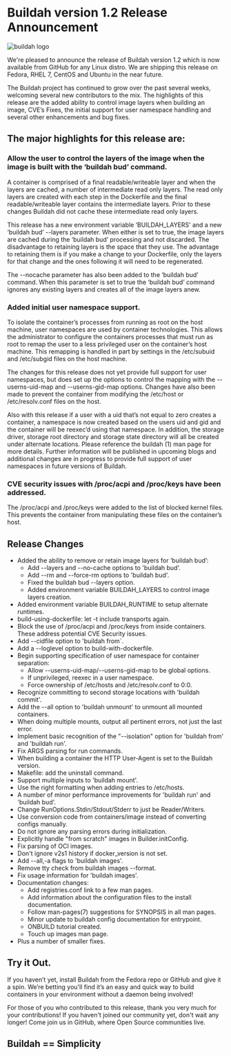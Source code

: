 # Buildah version 1.2 Release Announcement

![buildah logo](https://cdn.rawgit.com/projectatomic/buildah/master/logos/buildah-logo_large.png)

We're pleased to announce the release of Buildah version 1.2 which is now available from GitHub for any Linux distro.  We are shipping this release on Fedora, RHEL 7, CentOS and Ubuntu in the near future.  

The Buildah project has continued to grow over the past several weeks, welcoming several new contributors to the mix.  The highlights of this release are the added ability to control image layers when building an image, CVE’s Fixes, the initial support for user namespace handling and several other enhancements and bug fixes.

## The major highlights for this release are:

### Allow the user to control the layers of the image when the image is built with the ‘buildah bud’ command. 

A container is comprised of a final readable/writeable layer and when the layers are cached, a number of intermediate read only layers.  The read only layers are created with each step in the Dockerfile and the final readable/writeable layer contains the intermediate layers.  Prior to these changes Buildah did not cache these intermediate read only layers.

This release has a new environment variable ‘BUILDAH_LAYERS’ and a new ‘buildah bud’ --layers parameter.  When either is set to true, the image layers are cached during the ‘buildah bud’ processing and not discarded.  The disadvantage to retaining layers is the space that they use.  The advantage to retaining them is if you make a change to your Dockerfile, only the layers for that change and the ones following it will need to be regenerated.  

The --nocache parameter has also been added to the ‘buildah bud’ command.  When this parameter is set to true the ‘buildah bud’ command ignores any existing layers and creates all of the image layers anew.

### Added initial user namespace support.

To isolate the container’s processes from running as root on the host machine, user namespaces are used by container technologies.  This allows the administrator to configure the containers processes that must run as root to remap the user to a less privileged user on the container’s host machine.  This remapping is handled in part by settings in the /etc/subuid and /etc/subgid files on the host machine.

The changes for this release does not yet provide full support for user namespaces, but does set up the options to control the mapping with the --userns-uid-map and --userns-gid-map options.   Changes have also been made to prevent the container from modifying the /etc/host or /etc/resolv.conf files on the host.

Also with this release if a user with a uid that’s not equal to zero creates a container, a namespace is now created based on the users uid and gid and the container will be reexec’d using that namespace.   In addition, the storage driver, storage root directory and storage state directory will all be created under alternate locations.  Please reference the buildah (1) man page for more details.  Further information will be published in upcoming blogs and additional changes are in progress to provide full support of user namespaces in future versions of Buildah.

### CVE security issues with /proc/acpi and /proc/keys have been addressed.

The /proc/acpi and /proc/keys were added to the list of blocked kernel files.  This prevents the container from manipulating these files on the container’s host.

## Release Changes
 * Added the ability to remove or retain image layers for ‘buildah bud’:
   * Add --layers and --no-cache options to 'buildah bud'.
   * Add --rm and --force-rm options to 'buildah bud'.
   * Fixed the buildah bud --layers option.
   * Added environment variable BUILDAH_LAYERS to control image layers creation.
 * Added environment variable BUILDAH_RUNTIME to setup alternate runtimes.
 * build-using-dockerfile: let -t include transports again.
 * Block the use of /proc/acpi and /proc/keys from inside containers. These address potential CVE Security issues.
 * Add --cidfile option to 'buildah from`.
 * Add a --loglevel option to build-with-dockerfile.
 * Begin supporting specification of user namespace for container separation:
   * Allow --userns-uid-map/--userns-gid-map to be global options.
   * If unprivileged, reexec in a user namespace.
   * Force ownership of /etc/hosts and /etc/resolv.conf to 0:0.
 * Recognize committing to second storage locations with 'buildah commit'.
 * Add the --all option to 'buildah unmount' to unmount all mounted containers.
 * When doing multiple mounts, output all pertinent errors, not just the last error.
 * Implement basic recognition of the "--isolation" option for 'buildah from' and 'buildah run'.
 * Fix ARGS parsing for run commands.
 * When building a container the HTTP User-Agent is set to the Buildah version.
 * Makefile: add the uninstall command.
 * Support multiple inputs to 'buildah mount'.
 * Use the right formatting when adding entries to /etc/hosts.
 * A number of minor performance improvements for 'buildah run' and 'buildah bud'.
 * Change RunOptions.Stdin/Stdout/Stderr to just be Reader/Writers.
 * Use conversion code from containers/image instead of converting configs manually.
 * Do not ignore any parsing errors during initialization.
 * Explicitly handle "from scratch" images in Builder.initConfig.
 * Fix parsing of OCI images.
 * Don't ignore v2s1 history if docker_version is not set.
 * Add --all,-a flags to 'buildah images'.
 * Remove tty check from buildah images --format.
 * Fix usage information for 'buildah images'.
 * Documentation changes:
   * Add registries.conf link to a few man pages.
   * Add information about the configuration files to the install documentation.
   * Follow man-pages(7) suggestions for SYNOPSIS in all man pages.
   * Minor update to buildah config documentation for entrypoint.
   * ONBUILD tutorial created.
   * Touch up images man page.
 * Plus a number of smaller fixes.

## Try it Out.

If you haven’t yet, install Buildah from the Fedora repo or GitHub and give it a spin.  We’re betting you'll find it’s an easy and quick way to build containers in your environment without a daemon being involved!

For those of you who contributed to this release, thank you very much for your contributions!  If you haven't joined our community yet, don't wait any longer!  Come join us in GitHub, where Open Source communities live.

## Buildah == Simplicity

